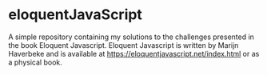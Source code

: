 # eloquentJavaScript

A simple repository containing my solutions to the challenges presented in the book Eloquent Javascript. Eloquent Javascript is written by Marijn Haverbeke and is available at https://eloquentjavascript.net/index.html or as a physical book. 
